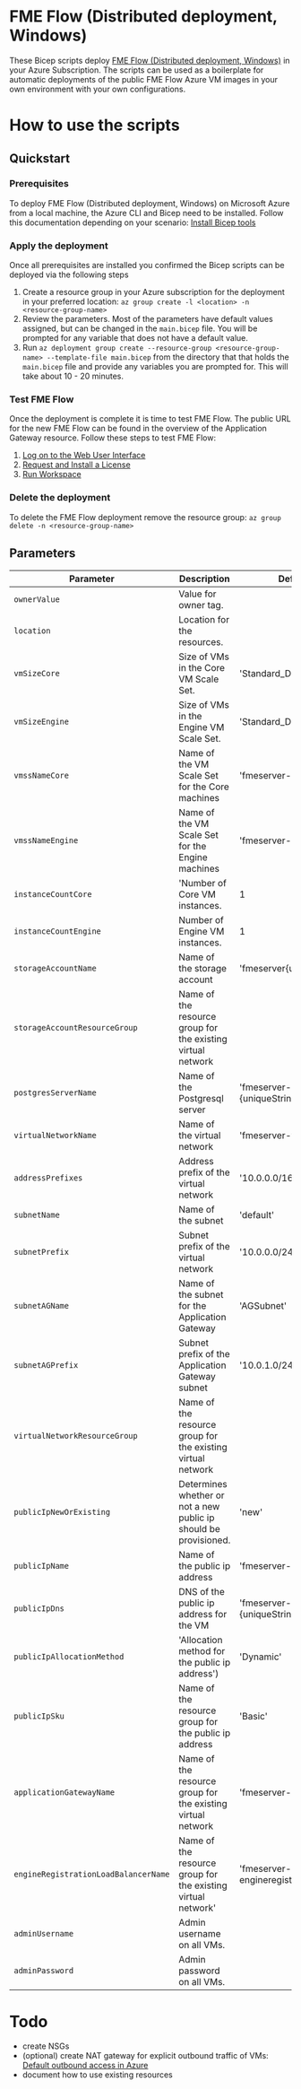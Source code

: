 # FME Flow (Distributed deployment, Windows)
These Bicep scripts deploy [FME Flow (Distributed deployment, Windows)](https://azuremarketplace.microsoft.com/en-US/marketplace/apps/safesoftwareinc.fme-server-distributed-deployment?tab=overview) in your Azure Subscription. The scripts can be used as a boilerplate for automatic deployments of the public FME Flow Azure VM images in your own environment with your own configurations.
# How to use the scripts
## Quickstart
### Prerequisites
To deploy FME Flow (Distributed deployment, Windows) on Microsoft Azure from a local machine, the Azure CLI and Bicep need to be installed. Follow this documentation depending on your scenario: [Install Bicep tools](https://docs.microsoft.com/en-us/azure/azure-resource-manager/bicep/install)
### Apply the deployment
Once all prerequisites are installed you confirmed the Bicep scripts can be deployed via the following steps
1. Create a resource group in your Azure subscription for the deployment in your preferred location: ```az group create -l <location> -n <resource-group-name>```
2. Review the parameters. Most of the parameters have default values assigned, but can be changed in the `main.bicep` file. You will be prompted for any variable that does not have a default value.
3. Run ```az deployment group create --resource-group <resource-group-name> --template-file main.bicep``` from the directory that that holds the `main.bicep` file and provide any variables you are prompted for. This will take about 10 - 20 minutes.
### Test FME Flow
Once the deployment is complete it is time to test FME Flow. The public URL for the new FME Flow can be found in the overview of the Application Gateway resource. Follow these steps to test FME Flow:
1. [Log on to the Web User Interface](https://docs.safe.com/fme/html/FME_Server_Documentation/AdminGuide/Log-on-Get-Started-2-Tier.htm)
2. [Request and Install a License](https://docs.safe.com/fme/html/FME_Server_Documentation/AdminGuide/Request_and_Install_a_License-2-Tier.htm)
3. [Run Workspace](https://docs.safe.com/fme/html/FME_Server_Documentation/WebUI/Run-Workspace.htm?)
### Delete the deployment
To delete the FME Flow deployment remove the resource group: ```az group delete -n <resource-group-name>``` 
## Parameters
|Parameter|Description|Default|
|---|---|---|
|`ownerValue`|Value for owner tag.||
|`location`|Location for the resources.||
|`vmSizeCore`|Size of VMs in the Core VM Scale Set.|'Standard_D2s_v3'|
|`vmSizeEngine`|Size of VMs in the Engine VM Scale Set.|'Standard_D2s_v3'|
|`vmssNameCore`|Name of the VM Scale Set for the Core machines|'fmeserver-core'|
|`vmssNameEngine`|Name of the VM Scale Set for the Engine machines|'fmeserver-engine'|
|`instanceCountCore`|'Number of Core VM instances.|1|
|`instanceCountEngine`|Number of Engine VM instances.|1|
|`storageAccountName`|Name of the storage account|'fmeserver{uniqueString}'|
|`storageAccountResourceGroup`|Name of the resource group for the existing virtual network||
|`postgresServerName`|Name of the Postgresql server|'fmeserver-postgresql-{uniqueString}'|
|`virtualNetworkName`|Name of the virtual network|'fmeserver-vnet'|
|`addressPrefixes`|Address prefix of the virtual network|'10.0.0.0/16'|
|`subnetName`|Name of the subnet|'default'|
|`subnetPrefix`|Subnet prefix of the virtual network|'10.0.0.0/24'|
|`subnetAGName`|Name of the subnet for the Application Gateway|'AGSubnet'|
|`subnetAGPrefix`|Subnet prefix of the Application Gateway subnet|'10.0.1.0/24'|
|`virtualNetworkResourceGroup`|Name of the resource group for the existing virtual network||
|`publicIpNewOrExisting`|Determines whether or not a new public ip should be provisioned.|'new'|
|`publicIpName`|Name of the public ip address|'fmeserver-pip'|
|`publicIpDns`|DNS of the public ip address for the VM|'fmeserver-{uniqueString}'|
|`publicIpAllocationMethod`|'Allocation method for the public ip address')|'Dynamic'|
|`publicIpSku`|Name of the resource group for the public ip address|'Basic'|
|`applicationGatewayName`|Name of the resource group for the existing virtual network|'fmeserver-appgateway'|
|`engineRegistrationLoadBalancerName`|Name of the resource group for the existing virtual network'|'fmeserver-engineregistration'|
|`adminUsername`|Admin username on all VMs.||
|`adminPassword`|Admin password on all VMs.||
# Todo
- create NSGs
- (optional) create NAT gateway for explicit outbound traffic of VMs: [Default outbound access in Azure](https://learn.microsoft.com/en-us/azure/virtual-network/ip-services/default-outbound-access)
- document how to use existing resources